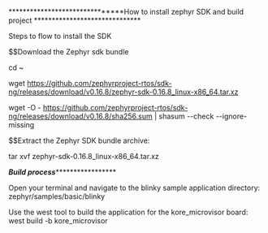 *******************************How to install zephyr SDK and build project ******************************

Steps to flow to install the SDK

$$Download the Zephyr sdk bundle

cd ~

wget https://github.com/zephyrproject-rtos/sdk-ng/releases/download/v0.16.8/zephyr-sdk-0.16.8_linux-x86_64.tar.xz

wget -O - https://github.com/zephyrproject-rtos/sdk-ng/releases/download/v0.16.8/sha256.sum | shasum --check --ignore-missing

$$Extract the Zephyr SDK bundle archive:

tar xvf zephyr-sdk-0.16.8_linux-x86_64.tar.xz

*******************************Build process************************************************

Open your terminal and navigate to the blinky sample application directory: zephyr/samples/basic/blinky

Use the west tool to build the application for the kore_microvisor board: west build -b kore_microvisor



